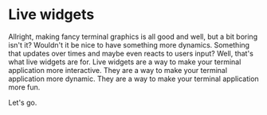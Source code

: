 # Live widgets

Allright, making fancy terminal graphics is all good and well, but a bit boring isn't it? Wouldn't it be nice to have something more dynamics. Something that updates over times and maybe even reacts to users input? Well, that's what live widgets are for. Live widgets are a way to make your terminal application more interactive. They are a way to make your terminal application more dynamic. They are a way to make your terminal application more fun. 

Let's go. 